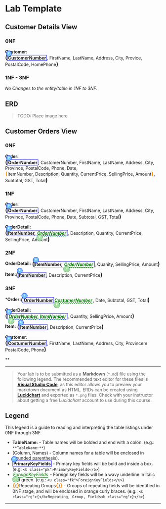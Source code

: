 # Lab Template

## Customer Details View

### 0NF

**Customer:** <span class="md"><b class="pk">CustomerNumber</b>, FirstName, LastName, Address, City, Provice, PostalCode, HomePhone</span>

### 1NF - 3NF

*No Changes to the entity/table in 1NF to 3NF.*

## ERD

> TODO: Place image here

## Customer Orders View

### 0NF

**Order:** <span class="md"><b class="pk">OrderNumber</b>, CustomerNumber, FirstName, LastName, Address, City, Province, PostalCode, Phone, Date, <b class="rg">ItemNumber, Description, Quantity, CurrentPrice, SellingPrice, Amount</b>, Subtotal, GST, Total</span>

### 1NF 

**Order:** <span class="md"><b class="pk">OrderNumber</b>, CustomerNumber, FirstName, LastName, Address, City, Province, PostalCode, Phone, Date, Subtotal, GST, Total</span>

**OrderDetail:** <span class="md"><b class="pk">ItemNumber, <b class="fk">OrderNumber</b></b>, Description, Quantity, CurrentPrice, SellingPrice, Amount</span>

### 2NF

**OrderDetail:** <span class="md"><b class="pk">ItemNumber, <b class="fk">OrderNumber</b></b>, Quanity, SellingPrice, Amount</span>

**Item:**<span class="md"><b class="pk">ItemNumber</b>, Description, CurrentPrice</span>

### 3NF

***Order:**<span class="md"><b class="pk">OrderNumber</b><b class="fk">CostumerNumber</b>, Date, Subtotal, GST, Total</span>

**OrderDetail:** <span class="md"><b class="pk"><b class="fk">OrderNumber, ItemNumber</b></b>, Quantity, SellingPrice, Amount</span>

**Item:** <span class="md"><b class="pk">ItemNumber</b>, Description, CurrentPrice</span>

**Customer:**<span class="md"><b class="pk">CostumerNumber</b>, FirstName, LastName, Address, City, Provincem PostalCode, Phone</span>



**

----

> Your lab is to be submitted as a **Markdown** (`*.md`) file using the following legend. The recommended text editor for these files is [**Visual Studio Code**](https://code.visualstudio.com), as this editor allows you to preview your markdown document as HTML. ERDs can be created using [**Lucidchart**](https://www.lucidchart.com/) and exported as `*.png` files. Check with your instructor about getting a free *Lucidchart* account to use during this course.

## Legend

This legend is a guide to reading and interpreting the table listings under 0NF through 3NF.

- **TableName:** - Table names will be bolded and end with a colon. (e.g.: `**TableName:**`)
- (Column, Names) - Column names for a table will be enclosed in (rounded parenthesis).
- <b class="pk">PrimaryKeyFields</b> - Primary key fields will be bold and inside a box. (e.g: `<b class="pk">PrimaryKeyFields</b>`)
- <u class="fk">ForeignKeyFields</u> - Foreign key fields will be a wavy underline in italic and green. (e.g.: `<u class="fk">ForeignKeyFields</u>`)
- <b class="rg">{</b>Repeating Groups<b class="rg">}</b> - Groups of repeating fields will be identified in 0NF stage, and will be enclosed in orange curly braces. (e.g.: `<b class="rg">{</b>Repeating, Group, Fields<b class="rg">}</b>`)



----

<style type="text/css">
.md {
    display: inline-block;
    vertical-align: top;
    white-space: normal;
}
.md::before {
    content: '(';
    font-size: 1.25em;
    font-weight: bold;
}
.md::after {
    content: ')';
    font-size: 1.25em;
    font-weight: bold;
}
.pk {
    font-weight: bold;
    display: inline-block;
    border: solid thin blue;
    padding: 0 2px;
    position: relative;
}
.pk::before {
    content: 'P';
    font-size: .55em;
    color: white;
    background-color: #72c4f7;
    position: absolute;
    left: -5px;
    top: -15px;
    border-radius: 50%;
    border: solid thin blue;
    width: 1.4em;
    height: 1.4em;
    padding: 3px;
    text-align: center;
}

.fk {
    color: green;
    font-style: italic;
    text-decoration: wavy underline green;
    padding: 0 2px;    
    position: relative;
}

.fk:before {
    content: 'F';
    font-size: .65em;
    color: white;
    background-color: #a7dea7;
    position: absolute;
    left: -1px;
    bottom: -17px;
    border-radius: 50%;
    border: dashed thin green;
    width: 1.4em;
    height: 1.4em;
    padding: 3px;
    text-align: center;
}
.rg {
    display: inline-block;
    color: inherit;
    font-size: 1em;
    font-weight: normal;
}
.rg::before {
    content: '\007B';
    color: darkorange;
    font-size: 1.2em;
    font-weight: bold;
}
.rg::after {
    content: '\007D';
    color: darkorange;
    font-size: 1.2em;
    font-weight: bold;
}
.note {
    font-weight: bold;
    color: brown;
    font-size: 1.1em;
}
</style>